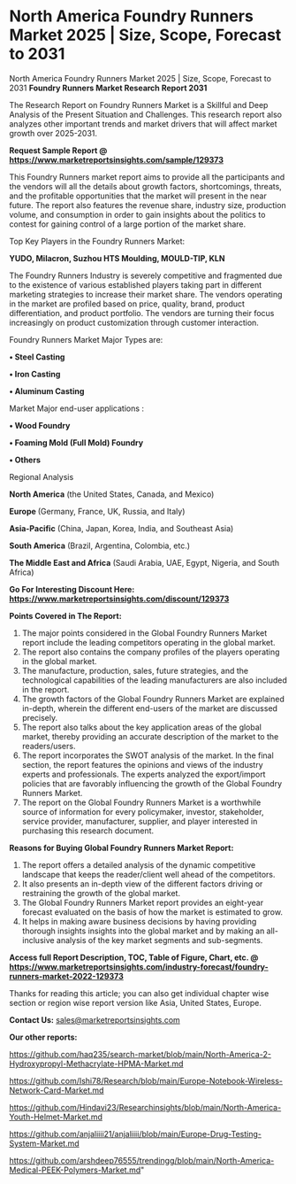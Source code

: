 # North America Foundry Runners Market 2025 | Size, Scope, Forecast to 2031
North America Foundry Runners Market 2025 | Size, Scope, Forecast to 2031
<strong>Foundry Runners Market Research Report 2031</strong>

The Research Report on Foundry Runners Market is a Skillful and Deep Analysis of the Present Situation and Challenges. This research report also analyzes other important trends and market drivers that will affect market growth over 2025-2031.

<strong>Request Sample Report @ <a href=https://www.marketreportsinsights.com/sample/129373>https://www.marketreportsinsights.com/sample/129373</a></strong>

This Foundry Runners market report aims to provide all the participants and the vendors will all the details about growth factors, shortcomings, threats, and the profitable opportunities that the market will present in the near future. The report also features the revenue share, industry size, production volume, and consumption in order to gain insights about the politics to contest for gaining control of a large portion of the market share.

Top Key Players in the Foundry Runners Market:

<strong>YUDO, Milacron, Suzhou HTS Moulding, MOULD-TIP, KLN</strong>

The Foundry Runners Industry is severely competitive and fragmented due to the existence of various established players taking part in different marketing strategies to increase their market share. The vendors operating in the market are profiled based on price, quality, brand, product differentiation, and product portfolio. The vendors are turning their focus increasingly on product customization through customer interaction.

Foundry Runners Market Major Types are:

<strong>• Steel Casting

• Iron Casting

• Aluminum Casting</strong>

Market Major end-user applications :

<strong>• Wood Foundry

• Foaming Mold (Full Mold) Foundry

• Others</strong>

Regional Analysis

</u><strong><b>North America</b></strong> (the United States, Canada, and Mexico)

<strong><b>Europe </b></strong>(Germany, France, UK, Russia, and Italy)

<strong><b>Asia-Pacific</b></strong> (China, Japan, Korea, India, and Southeast Asia)

<strong><b>South America</b></strong> (Brazil, Argentina, Colombia, etc.)

<strong><b>The Middle East and Africa</b></strong> (Saudi Arabia, UAE, Egypt, Nigeria, and South Africa)

<strong>Go For Interesting Discount Here: <a href=https://www.marketreportsinsights.com/discount/129373>https://www.marketreportsinsights.com/discount/129373</a></strong>

<strong>Points Covered in The Report:</strong>
<ol>
  <li>The major points considered in the Global Foundry Runners Market report include the leading competitors operating in the global market.</li>
  <li>The report also contains the company profiles of the players operating in the global market.</li>
  <li>The manufacture, production, sales, future strategies, and the technological capabilities of the leading manufacturers are also included in the report.</li>
  <li>The growth factors of the Global Foundry Runners Market are explained in-depth, wherein the different end-users of the market are discussed precisely.</li>
  <li>The report also talks about the key application areas of the global market, thereby providing an accurate description of the market to the readers/users.</li>
  <li>The report incorporates the SWOT analysis of the market. In the final section, the report features the opinions and views of the industry experts and professionals. The experts analyzed the export/import policies that are favorably influencing the growth of the Global Foundry Runners Market.</li>
  <li>The report on the Global Foundry Runners Market is a worthwhile source of information for every policymaker, investor, stakeholder, service provider, manufacturer, supplier, and player interested in purchasing this research document.</li>
</ol>
<strong>Reasons for Buying Global Foundry Runners Market Report:</strong>

<ol>
  <li>The report offers a detailed analysis of the dynamic competitive landscape that keeps the reader/client well ahead of the competitors.</li>
  <li>It also presents an in-depth view of the different factors driving or restraining the growth of the global market.</li>
  <li>The Global Foundry Runners Market report provides an eight-year forecast evaluated on the basis of how the market is estimated to grow.</li>
  <li>It helps in making aware business decisions by having providing thorough insights insights into the global market and by making an all-inclusive analysis of the key market segments and sub-segments.</li>
</ol>
<strong>Access full Report Description, TOC, Table of Figure, Chart, etc. @ <a href=https://www.marketreportsinsights.com/industry-forecast/foundry-runners-market-2022-129373>https://www.marketreportsinsights.com/industry-forecast/foundry-runners-market-2022-129373</a></strong>


Thanks for reading this article; you can also get individual chapter wise section or region wise report version like Asia, United States, Europe.

<strong>Contact Us:</strong>
sales@marketreportsinsights.com

<strong>Our other reports:</strong>

<a href=https://github.com/haq235/search-market/blob/main/North-America-2-Hydroxypropyl-Methacrylate-HPMA-Market.md>https://github.com/haq235/search-market/blob/main/North-America-2-Hydroxypropyl-Methacrylate-HPMA-Market.md</a>

<a href=https://github.com/Ishi78/Research/blob/main/Europe-Notebook-Wireless-Network-Card-Market.md>https://github.com/Ishi78/Research/blob/main/Europe-Notebook-Wireless-Network-Card-Market.md</a>

<a href=https://github.com/Hindavi23/Researchinsights/blob/main/North-America-Youth-Helmet-Market.md>https://github.com/Hindavi23/Researchinsights/blob/main/North-America-Youth-Helmet-Market.md</a>

<a href=https://github.com/anjaliiii21/anjaliiii/blob/main/Europe-Drug-Testing-System-Market.md>https://github.com/anjaliiii21/anjaliiii/blob/main/Europe-Drug-Testing-System-Market.md</a>

<a href=https://github.com/arshdeep76555/trendingg/blob/main/North-America-Medical-PEEK-Polymers-Market.md>https://github.com/arshdeep76555/trendingg/blob/main/North-America-Medical-PEEK-Polymers-Market.md</a>"
